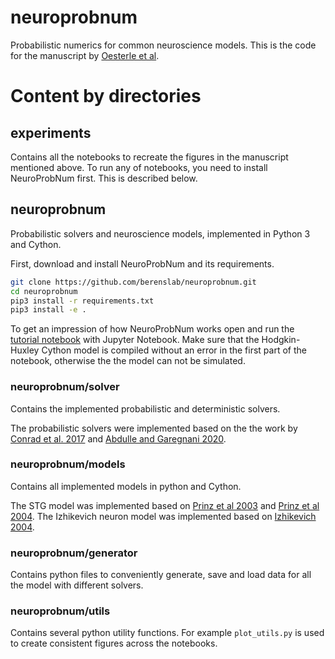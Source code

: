 # neuroprobnum
Probabilistic numerics for common neuroscience models.
This is the code for the manuscript by [Oesterle et al](https://www.biorxiv.org/content/10.1101/2021.04.27.441605v1).

# Content by directories
## experiments
Contains all the notebooks to recreate the figures in the manuscript mentioned above.
To run any of notebooks, you need to install NeuroProbNum first. This is described below.

## neuroprobnum

Probabilistic solvers and neuroscience models, implemented in Python 3 and Cython.

First, download and install NeuroProbNum and its requirements.
```bash
git clone https://github.com/berenslab/neuroprobnum.git
cd neuroprobnum
pip3 install -r requirements.txt
pip3 install -e .
```

To get an impression of how NeuroProbNum works open and run the [tutorial notebook](experiments/tutorial/tutorial.ipynb) with Jupyter Notebook.
Make sure that the Hodgkin-Huxley Cython model is compiled without an error in the first part of the notebook, otherwise the the model can not be simulated.

### neuroprobnum/solver
Contains the implemented probabilistic and deterministic solvers.

The probabilistic solvers were implemented based on the the work by [Conrad et al. 2017](https://doi.org/10.1007/s11222-016-9671-0) and [Abdulle and Garegnani 2020](https://doi.org/10.1007/s11222-020-09926-w).

### neuroprobnum/models
Contains all implemented models in python and Cython.

The STG model was implemented based on [Prinz et al 2003](https://doi.org/10.1152/jn.00641.2003) and [Prinz et al 2004](https://doi.org/10.1038/nn1352).
The Izhikevich neuron model was implemented based on [Izhikevich 2004](https://doi.org/10.1109/TNN.2004.832719).

### neuroprobnum/generator
Contains python files to conveniently generate, save and load data for all the model with different solvers.

### neuroprobnum/utils
Contains several python utility functions.
For example <code>plot_utils.py</code> is used to create consistent figures across the notebooks.
